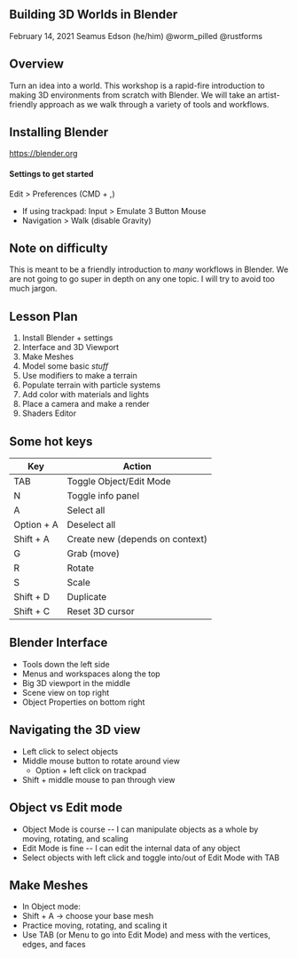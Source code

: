 ## Building 3D Worlds in Blender

February 14, 2021
Seamus Edson (he/him)
@worm_pilled
@rustforms

## Overview
Turn an idea into a world. This workshop is a rapid-fire introduction to making 3D environments from scratch with Blender. We will take an artist-friendly approach as we walk through a variety of tools and workflows.

## Installing Blender
https://blender.org

#### Settings to get started

Edit > Preferences (CMD + ,)
- If using trackpad: Input >  Emulate 3 Button Mouse
- Navigation > Walk (disable Gravity)


## Note on difficulty

This is meant to be a friendly introduction to *many* workflows in Blender. We are not going to go super in depth on any one topic. I will try to avoid too much jargon.

## Lesson Plan

1. Install Blender + settings
1. Interface and 3D Viewport
1. Make Meshes
1. Model some basic *stuff*
1. Use modifiers to make a terrain
1. Populate terrain with particle systems
1. Add color with materials and lights
1. Place a camera and make a render
1. Shaders Editor


## Some hot keys

| Key        | Action                          |
| ---------- | ------------------------------- |
| TAB        | Toggle Object/Edit Mode         |
| N          | Toggle info panel               |
| A          | Select all                      |
| Option + A | Deselect all                    |
| Shift + A  | Create new (depends on context) |
| G          | Grab (move)                     |
| R          | Rotate                          |
| S          | Scale                           |
| Shift + D  | Duplicate                       |
| Shift + C  | Reset 3D cursor                 |


## Blender Interface

- Tools down the left side
- Menus and workspaces along the top
- Big 3D viewport in the middle
- Scene view on top right
- Object Properties on bottom right

## Navigating the 3D view

- Left click to select objects
- Middle mouse button to rotate around view
  - Option + left click on trackpad
- Shift + middle mouse to pan through view

## Object vs Edit mode

- Object Mode is course -- I can manipulate objects as a whole by moving, rotating, and scaling
- Edit Mode is fine -- I can edit the internal data of any object
- Select objects with left click and toggle into/out of Edit Mode with TAB

## Make Meshes

- In Object mode:
- Shift + A -> choose your base mesh
- Practice moving, rotating, and scaling it
- Use TAB (or Menu to go into Edit Mode) and mess with the vertices, edges, and faces
